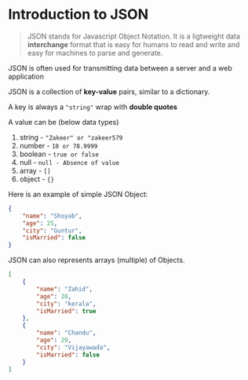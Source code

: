 # Introduction to JSON
> JSON stands for Javascript Object Notation. It is a ligtweight data **interchange** format that is easy for humans to read and write and easy for machines to parse and generate.

JSON is often used for transmitting data between a server and a web application


JSON is a collection of **key-value** pairs, similar to a dictionary.

A key is always a `"string"` wrap with **double quotes** 

A value can be (below data types)
1. string - `"Zakeer" or "zakeer579`
1. number - `10 or 78.9999`
1. boolean - `true or false`
1. null - `null - Absence of value`
1. array - `[]`
1. object - `{}`

Here is an example of simple JSON Object:
```json
{
    "name": "Shoyab",
    "age": 25,
    "city": "Guntur",
    "isMarried": false
}
```

JSON can also represents arrays (multiple) of Objects.
```json
[
    {
        "name": "Zahid",
        "age": 28,
        "city": "kerala",
        "isMarried": true
    },
    {
        "name": "Chandu",
        "age": 29,
        "city": "Vijayawada",
        "isMarried": false
    }
]
```